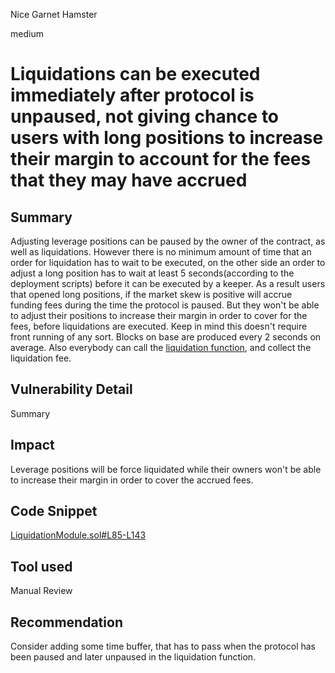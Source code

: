 Nice Garnet Hamster

medium

# Liquidations can be executed immediately after protocol is unpaused, not giving chance to users with long positions to increase their margin to account for the fees that they may have accrued

## Summary
Adjusting leverage positions can be paused by the owner of the contract, as well as liquidations. However there is no minimum amount of time that an order for liquidation has to wait to be executed, on the other side an order to adjust a long position has to wait at least 5 seconds(according to the deployment scripts) before it can be executed by a keeper.  As a result users that opened long positions, if the market skew is positive will accrue funding fees during the time the protocol is paused.  But they won't be able to adjust their positions to increase their margin in order to cover for the fees, before liquidations are executed. Keep in mind this doesn't require front running of any sort. Blocks on base are produced every 2 seconds on average. Also everybody can call the [liquidation function](https://github.com/sherlock-audit/2023-12-flatmoney/blob/main/flatcoin-v1/src/LiquidationModule.sol#L85-L143), and collect the liquidation fee.

## Vulnerability Detail
Summary

## Impact
Leverage positions will be force liquidated while their owners won't be able to increase their margin in order to cover the accrued fees.

## Code Snippet
[LiquidationModule.sol#L85-L143](https://github.com/sherlock-audit/2023-12-flatmoney/blob/main/flatcoin-v1/src/LiquidationModule.sol#L85-L143)
## Tool used
Manual Review

## Recommendation
Consider adding some time buffer, that has to pass when the protocol has been paused and later unpaused in the liquidation function.